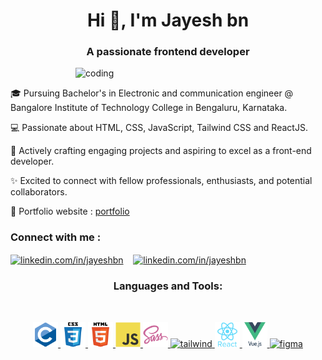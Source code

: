 <h1 align="center">Hi 👋, I'm Jayesh bn</h1>
<h3 align="center">A passionate frontend developer</h3>
<img align="right" heigh="100px" width="400"  alt="coding" src="https://i.pinimg.com/originals/02/74/20/0274207612d515f49012c87803a9e631.gif">
<br>

🎓 Pursuing Bachelor's in Electronic and communication engineer @ Bangalore Institute of Technology
College in Bengaluru, Karnataka.

💻 Passionate about HTML, CSS, JavaScript, Tailwind CSS and ReactJS.

🚀 Actively crafting engaging projects and aspiring to excel as a front-end developer.

✨ Excited to connect with fellow professionals, enthusiasts, and potential collaborators.

🎯 Portfolio website : [portfolio]()

<h3 align="left">Connect with me :</h3>
<p align="left">
<a href="https://www.linkedin.com/in/jayeshbn/" target="_blank"><img align="center" src="https://raw.githubusercontent.com/rahuldkjain/github-profile-readme-generator/master/src/images/icons/Social/linked-in-alt.svg" alt="linkedin.com/in/jayeshbn" height="30" width="40" /></a> &nbsp&nbsp
<a href="mailto:jayeshbn10@gmail.com" target="_self"><img align="center" src="https://static.vecteezy.com/system/resources/previews/021/514/701/original/google-gmail-logo-symbol-design-illustration-with-black-background-free-vector.jpg" alt="linkedin.com/in/jayeshbn" height="35" width="40" /></a>
</p> 


<h3 align="center">Languages and Tools:</h3>
<br>
<p align="center"> <a  href="https://www.cprogramming.com/" target="_blank" rel="noreferrer"> <img title="C program" src="https://raw.githubusercontent.com/devicons/devicon/master/icons/c/c-original.svg" alt="c" width="40" height="40"/> </a>   <a href="https://www.w3schools.com/css/" target="_blank" rel="noreferrer"> <img title="Html" src="https://raw.githubusercontent.com/devicons/devicon/master/icons/css3/css3-original-wordmark.svg" alt="css3" width="40" height="40"/> </a>  <a href="https://www.w3.org/html/" target="_blank" rel="noreferrer"> <img title="Css" src="https://raw.githubusercontent.com/devicons/devicon/master/icons/html5/html5-original-wordmark.svg" alt="html5" width="40" height="40"/> </a> <a href="https://developer.mozilla.org/en-US/docs/Web/JavaScript" target="_blank" rel="noreferrer"> <img  title="Javascript" src="https://raw.githubusercontent.com/devicons/devicon/master/icons/javascript/javascript-original.svg" alt="javascript" width="40" height="40"/> </a> <a href="https://sass-lang.com" target="_blank" rel="noreferrer"> <img title="Sass" src="https://raw.githubusercontent.com/devicons/devicon/master/icons/sass/sass-original.svg" alt="sass" width="40" height="40"/> </a> <a href="https://tailwindcss.com/" target="_blank" rel="noreferrer"> <img title="Tailwind Css" src="https://www.vectorlogo.zone/logos/tailwindcss/tailwindcss-icon.svg" alt="tailwind" width="40" height="40"/> </a><a href="https://reactjs.org/" target="_blank" rel="noreferrer"> <img title="React" src="https://raw.githubusercontent.com/devicons/devicon/master/icons/react/react-original-wordmark.svg" alt="react" width="40" height="40"/> </a>  <a href="https://vuejs.org/" target="_blank" rel="noreferrer"> <img title="Vue.Js" src="https://raw.githubusercontent.com/devicons/devicon/master/icons/vuejs/vuejs-original-wordmark.svg" alt="vuejs" width="40" height="40"/> </a><a href="https://www.figma.com/" target="_blank" rel="noreferrer"> <img title="Figma" src="https://www.vectorlogo.zone/logos/figma/figma-icon.svg" alt="figma" width="40" height="40"/> </a> </p>

